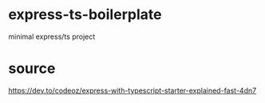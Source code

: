 # express-ts-boilerplate
minimal express/ts project

# source

https://dev.to/codeoz/express-with-typescript-starter-explained-fast-4dn7
